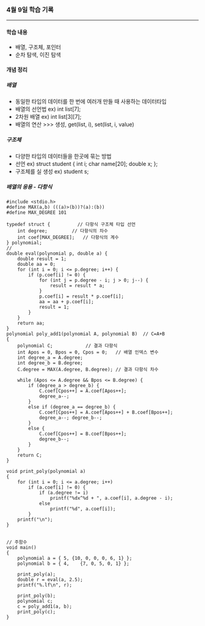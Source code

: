
### 4월 9일 학습 기록
---

#### 학습 내용
- 배열, 구조체, 포인터
- 순차 탐색, 이진 탐색

#### 개념 정리
##### 배열
- 동일한 타입의 데이터를 한 번에 여러개 만들 때 사용하는 데이터타입
- 배열의 선언법 ex) int list[7];
- 2차원 배열 ex) int list[3][7];
- 배열의 연산 >>> 생성, get(list, i), set(list, i, value)

##### 구조체
- 다양한 타입의 데이터들을 한곳에 묶는 방법
- 선언 ex) struct student { int i; char name[20]; double x; };
- 구조체를 실 생성 ex) student s;

##### 배열의 응용 - 다항식
```
#include <stdio.h>
#define MAX(a,b) (((a)>(b))?(a):(b))
#define MAX_DEGREE 101

typedef struct {          // 다항식 구조체 타입 선언
    int degree;         // 다항식의 차수
    int coef[MAX_DEGREE];   // 다항식의 계수
} polynomial;
// 
double eval(polynomial p, double a) {
    double result = 1;
    double aa = 0;
    for (int i = 0; i <= p.degree; i++) {
        if (p.coef[i] != 0) {
            for (int j = p.degree - i; j > 0; j--) {
                result = result * a;
            }
            p.coef[i] = result * p.coef[i];
            aa = aa + p.coef[i];
            result = 1;
        }
    }
    return aa;
}
polynomial poly_add1(polynomial A, polynomial B)  // C=A+B
{
    polynomial C;            // 결과 다항식
    int Apos = 0, Bpos = 0, Cpos = 0;   // 배열 인덱스 변수
    int degree_a = A.degree;
    int degree_b = B.degree;
    C.degree = MAX(A.degree, B.degree); // 결과 다항식 차수

    while (Apos <= A.degree && Bpos <= B.degree) {
        if (degree_a > degree_b) {
            C.coef[Cpos++] = A.coef[Apos++];
            degree_a--;
        }
        else if (degree_a == degree_b) {
            C.coef[Cpos++] = A.coef[Apos++] + B.coef[Bpos++];
            degree_a--; degree_b--;
        }
        else {
            C.coef[Cpos++] = B.coef[Bpos++];
            degree_b--;
        }
    }
    return C;
}

void print_poly(polynomial a)
{
    for (int i = 0; i <= a.degree; i++)
        if (a.coef[i] != 0) {
            if (a.degree != i)
                printf("%dx^%d + ", a.coef[i], a.degree - i);
            else
                printf("%d", a.coef[i]);
        }
    printf("\n");
}


// 주함수
void main()
{
    polynomial a = { 5, {10, 0, 0, 0, 6, 1} };
    polynomial b = { 4,    {7, 0, 5, 0, 1} };

    print_poly(a);
    double r = eval(a, 2.5);
    printf("%.lf\n", r);

    print_poly(b);
    polynomial c;
    c = poly_add1(a, b);
    print_poly(c);
}
```
